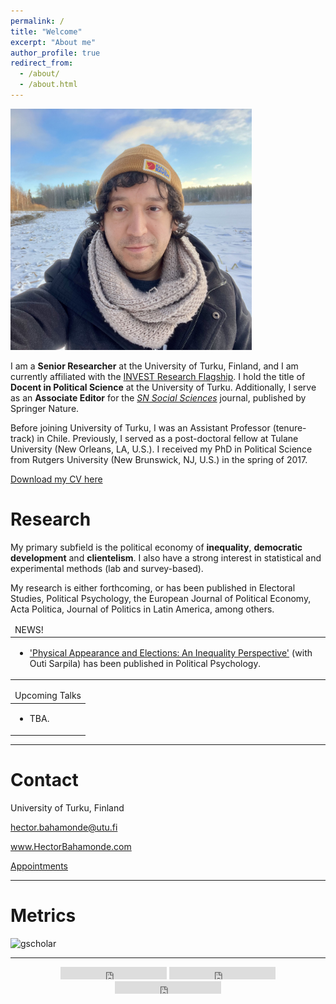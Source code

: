 ```yaml
---
permalink: /
title: "Welcome"
excerpt: "About me"
author_profile: true
redirect_from:
  - /about/
  - /about.html
---
```



<a href="http://www.hectorbahamonde.com/">
<img src="/resources/Profile4.jpeg" alt="me"  style="width:386px;height:330;;border:0;">
</a>

I am a <b>Senior Researcher</b> at the University of Turku, Finland, and I am currently affiliated with the <a href="https://invest.utu.fi">INVEST Research Flagship</a>. I hold the title of <b>Docent in Political Science</b> at the University of Turku. Additionally, I serve as an <b>Associate Editor</b> for the <a href="https://www.springer.com/journal/43545/"><i>SN Social Sciences</i></a> journal, published by Springer Nature.


<p class="lead"> Before joining University of Turku, I was an Assistant Professor (tenure-track) in Chile. Previously, I served as a post-doctoral fellow at Tulane University (New Orleans, LA, U.S.). I received my PhD in Political Science from Rutgers University (New Brunswick, NJ, U.S.) in the spring of 2017.</p> 

[Download my CV here](http://github.com/hbahamonde/Job_Market/raw/master/Bahamonde_CV.pdf)

Research
=======


<p class="lead">My primary subfield is the political economy of <b>inequality</b>,  <b>democratic development</b> and <b>clientelism</b>. I also have a strong interest in statistical and experimental methods (lab and survey-based).</p>

<p class="lead"> My research is either forthcoming, or has been published in Electoral Studies, Political Psychology, the European Journal of Political Economy, Acta Politica, Journal of Politics in Latin America, among others.</p>

<table>
  <thead>
    <tr>
      <td align="left">
        NEWS!
      </td>
    </tr>
  </thead>

  <tbody>
    <tr>
      <td>
        <ul>
          <li>
            <a href="https://onlinelibrary.wiley.com/doi/10.1111/pops.12940">'Physical Appearance and Elections: An Inequality Perspective'</a> (with Outi Sarpila) has been published in Political Psychology.
            </li>
        </ul>
      </td>
    </tr>
  </tbody>
</table>

<table>
  <thead>
    <tr>
      <td align="left">
        Upcoming Talks
      </td>
    </tr>
  </thead>

  <tbody>
    <tr>
      <td>
        <ul>
          <li>TBA.</li>
       </ul>
      </td>
    </tr>
  </tbody>
</table>



<!---

Dissertation
============

My dissertation argues that sectoral economic conflicts fostered state-building in Latin America. Using fine-grained historical case study comparisons, sectoral outputs from 1900 to the present, panel data and time-series econometric techniques, and a novel earthquake dataset (to measure state capacities), I find that industrial expansion altered the post-colonial political balance, putting heavy pressures for the implementation of tax institutions. In turn, fiscal expansion fostered both political development and economic growth. In my <b>book project</b> I expand these findings.
-->

---


Contact
=======


University of Turku, Finland

hector.bahamonde@utu.fi

www.HectorBahamonde.com

[Appointments](http://www.hectorbahamonde.com/resources/)



<!---<div>Icons made by <a href="http://www.flaticon.com/authors/freepik" title="Freepik">Freepik</a> from <a href="http://www.flaticon.com" title="Flaticon">www.flaticon.com</a>             is licensed by <a href="http://creativecommons.org/licenses/by/3.0/" title="Creative Commons BY 3.0">CC BY 3.0</a></div>-->

---


Metrics
============

<img src="https://seafile.utu.fi/f/0ab7f436aed04017bdf4/?dl=1" alt="gscholar"  style="width:800px;height:600;;border:0;">


---




<div style="text-align:center;">
    <div style="display:inline-block;"><iframe src="https://ghbtns.com/github-btn.html?user=hbahamonde&repo=hbahamonde.github.io&type=fork&count=true" frameborder="0" scrolling="0" width="170px" height="20px"></iframe></div>
    <div style="display:inline-block;"><iframe src="https://ghbtns.com/github-btn.html?user=hbahamonde&repo=hbahamonde.github.io&type=star&count=true" frameborder="0" scrolling="0" width="170px" height="20px"></iframe></div>
    <div style="display:inline-block;"><iframe src="https://ghbtns.com/github-btn.html?user=hbahamonde&repo=hbahamonde.github.io&type=watch&count=true&v=2" frameborder="0" scrolling="0" width="170px" height="20px"></iframe></div>
</div>


<!--- <font face="Source Code Pro" size="2">This website is proudly open sourced under the [MIT license](https://github.com/hbahamonde/hbahamonde.github.io/blob/master/LICENSE.md) and freely hosted in [GitHub Pages](https://pages.github.com). I modified the free [Lanyon](http://lanyon.getpoole.com) theme using the free [Jekyll](jekyllrb.com) and [Markdown](http://daringfireball.net/projects/markdown/) languages, as well as some HTML/CSS. Feel free to fork and make your own.</font>


 -->
